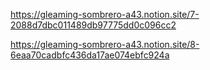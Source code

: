 https://gleaming-sombrero-a43.notion.site/7-2088d7dbc011489db97775dd0c096cc2

https://gleaming-sombrero-a43.notion.site/8-6eaa70cadbfc436da17ae074ebfc924a
